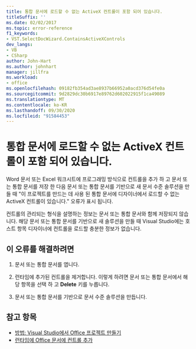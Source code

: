 ```yaml
---
title: 통합 문서에 로드할 수 없는 ActiveX 컨트롤이 포함 되어 있습니다.
titleSuffix: ''
ms.date: 02/02/2017
ms.topic: error-reference
f1_keywords:
- VST.SelectDocWizard.ContainsActiveXControls
dev_langs:
- VB
- CSharp
author: John-Hart
ms.author: johnhart
manager: jillfra
ms.workload:
- office
ms.openlocfilehash: 09182fb354ad3ae8937b66952a0acd376d54fe0a
ms.sourcegitcommit: 9d2829dc30b6917e89762d602022915f1ca49089
ms.translationtype: MT
ms.contentlocale: ko-KR
ms.lasthandoff: 09/30/2020
ms.locfileid: "91584453"
---
```

# <a name="the-workbook-contains-activex-controls-that-cannot-be-loaded"></a>통합 문서에 로드할 수 없는 ActiveX 컨트롤이 포함 되어 있습니다.

  Word 문서 또는 Excel 워크시트에 프로그래밍 방식으로 컨트롤을 추가 하 고 문서 또는 통합 문서를 저장 한 다음 문서 또는 통합 문서를 기반으로 새 문서 수준 솔루션을 만들 때 "이 프로젝트를 만드는 데 사용 된 통합 문서에 디자이너에서 로드할 수 없는 ActiveX 컨트롤이 있습니다." 오류가 표시 됩니다.

 컨트롤의 관리되는 형식을 설명하는 정보는 문서 또는 통합 문서와 함께 저장되지 않습니다. 해당 문서 또는 통합 문서를 기반으로 새 솔루션을 만들 때 Visual Studio에는 호스트 항목 디자이너에 컨트롤을 로드할 충분한 정보가 없습니다.

## <a name="to-correct-this-error"></a>이 오류를 해결하려면

1. 문서 또는 통합 문서를 엽니다.

2. 런타임에 추가된 컨트롤을 제거합니다. 이렇게 하려면 문서 또는 통합 문서에서 해당 항목을 선택 하 고 **Delete** 키를 누릅니다.

3. 문서 또는 통합 문서를 기반으로 문서 수준 솔루션을 만듭니다.

## <a name="see-also"></a>참고 항목
- [방법: Visual Studio에서 Office 프로젝트 만들기](../vsto/how-to-create-office-projects-in-visual-studio.md)
- [런타임에 Office 문서에 컨트롤 추가](../vsto/adding-controls-to-office-documents-at-run-time.md)
